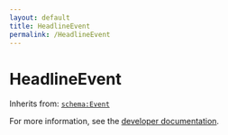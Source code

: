 ```yaml
---
layout: default
title: HeadlineEvent
permalink: /HeadlineEvent
---
```


# HeadlineEvent


Inherits from: [`schema:Event`](https://schema.org/Event)

For more information, see the [developer documentation](https://developer.openactive.io/data-model/types/).